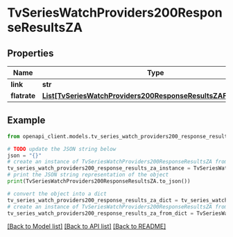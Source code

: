 # TvSeriesWatchProviders200ResponseResultsZA


## Properties

Name | Type | Description | Notes
------------ | ------------- | ------------- | -------------
**link** | **str** |  | [optional] 
**flatrate** | [**List[TvSeriesWatchProviders200ResponseResultsZAFlatrateInner]**](TvSeriesWatchProviders200ResponseResultsZAFlatrateInner.md) |  | [optional] 

## Example

```python
from openapi_client.models.tv_series_watch_providers200_response_results_za import TvSeriesWatchProviders200ResponseResultsZA

# TODO update the JSON string below
json = "{}"
# create an instance of TvSeriesWatchProviders200ResponseResultsZA from a JSON string
tv_series_watch_providers200_response_results_za_instance = TvSeriesWatchProviders200ResponseResultsZA.from_json(json)
# print the JSON string representation of the object
print(TvSeriesWatchProviders200ResponseResultsZA.to_json())

# convert the object into a dict
tv_series_watch_providers200_response_results_za_dict = tv_series_watch_providers200_response_results_za_instance.to_dict()
# create an instance of TvSeriesWatchProviders200ResponseResultsZA from a dict
tv_series_watch_providers200_response_results_za_from_dict = TvSeriesWatchProviders200ResponseResultsZA.from_dict(tv_series_watch_providers200_response_results_za_dict)
```
[[Back to Model list]](../README.md#documentation-for-models) [[Back to API list]](../README.md#documentation-for-api-endpoints) [[Back to README]](../README.md)


